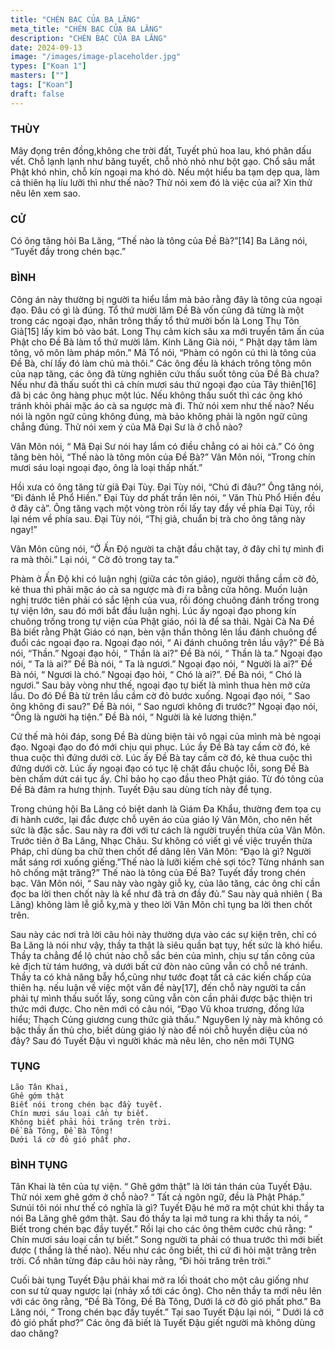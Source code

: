 ```yaml
---
title: "CHÉN BẠC CỦA BA LĂNG"
meta_title: "CHÉN BẠC CỦA BA LĂNG"
description: "CHÉN BẠC CỦA BA LĂNG"
date: 2024-09-13
image: "/images/image-placeholder.jpg"
types: ["Koan 1"]
masters: [""]
tags: ["Koan"]
draft: false
---
```


### THÙY
Mây đọng trên đồng,không che trời đất, Tuyết phủ hoa lau, khó phân dấu vết. Chỗ lạnh lạnh như băng tuyết, chỗ nhỏ nhỏ như bột gạo. Chổ sâu mắt Phật khó nhìn, chỗ kín ngoại ma khó dò. Nếu một hiểu ba tạm dẹp qua, làm cả thiên hạ líu lưỡi thì như thế nào? Thử nói xem đó là việc của ai? Xin thử nêu lên xem sao.

### CỬ 
Có ông tăng hỏi Ba Lăng, “Thế nào là tông của Đề Bà?”[14] 
Ba Lăng nói, “Tuyết đầy trong chén bạc.”

### BÌNH 
Công án này thường bị người ta hiểu lầm mà bảo rằng đây là tông của ngoại đạo. Đâu có gì là đúng. Tổ thứ mười lăm Đề Bà vốn cũng đã từng là một trong các ngoại đạo, nhân trông thấy tổ thứ mười bốn là Long Thụ Tôn Giả[15] lấy kim bỏ vào bát. Long Thụ cảm kích sâu xa mới truyền tâm ấn của Phật cho Đề Bà làm tổ thứ mười lăm. Kinh Lăng Già nói, “ Phật dạy tâm làm tông, vô môn làm pháp môn.” Mã Tổ nói, “Phàm có ngôn cú thì là tông của Đề Bà, chí lấy đó làm chủ mà thôi.” Các ông đều là khách trông tông môn của nạp tăng, các ông đã từng nghiên cứu thấu suốt tông của Đề Bà chưa? Nếu như đã thấu suốt thì cả chín mươi sáu thứ ngoại đạo của Tây thiên[16] đã bị các ông hàng phục một lúc. Nếu không thấu suốt thì các ông khó tránh khỏi phải mặc áo cà sa ngược mà đi. Thử nói xem như thế nào? Nếu nói là ngôn ngữ cũng không đúng, mà bảo không phải là ngôn ngữ cũng chẳng đúng. Thử nói xem ý của Mã Đại Sư là ở chỗ nào?

Vân Môn nói, “ Mã Đại Sư nói hay lắm có điều chẳng có ai hỏi cả.” Có ông tăng bèn hỏi, “Thế nào là tông môn của Đề Bà?” Vân Môn nói, “Trong chín mươi sáu loại ngoại đạo, ông là loại thấp nhất.”

Hồi xưa có ông tăng từ giã Đại Tùy. Đại Tùy nói, “Chú đi đâu?” Ông tăng nói, “Đi đảnh lễ Phổ Hiền.” Đại Tùy dơ phất trần lên nói, “ Văn Thù Phổ Hiền đều ở đây cả”. Ông tăng vạch một vòng tròn rồi lấy tay đẩy về phía Đại Tùy, rồi lại ném về phía sau. Đại Tùy nói, “Thị giả, chuẩn bị trà cho ông tăng này ngay!”

Vân Môn cũng nói, “Ở Ấn Độ người ta chặt đầu chặt tay, ở đây chỉ tự mình đi ra mà thôi.” Lại nói, “ Cờ đỏ trong tay ta.”

Phàm ở Ấn Độ khi có luận nghị (giữa các tôn giáo), người thắng cầm cờ đỏ, kẻ thua thì phải mặc áo cà sa ngược mà đi ra bằng cửa hông. Muốn luận nghị trước tiên phải có sắc lệnh của vua, rồi đóng chuông đánh trống trong tự viện lớn, sau đó mới bắt đầu luận nghị. Lúc ấy ngoại đạo phong kín chuông trống trong tự viện của Phật giáo, nói là để sa thải. Ngài Cà Na Đề Bà biết rằng Phật Giáo có nạn, bèn vận thần thông lên lầu đánh chuông để đuổi các ngoại đạo ra. Ngoại đạo nói, “ Ai đánh chuông trên lầu vậy?” Đề Bà nói, “Thần.” Ngoại đạo hỏi, “ Thần là ai?” Đề Bà nói, “ Thần là ta.” Ngoại đạo nói, “ Ta là ai?” Đề Bà nói, “ Ta là ngươi.” Ngoại đạo nói, “ Người là ai?” Đề Bà nói, “ Ngươi là chó.” Ngoại đạo hỏi, “ Chó là ai?”. Đề Bà nói, “ Chó là ngươi.” Sau bảy vòng như thế, ngoại đạo tự biết là mình thua hèn mở cửa lầu. Do đó Đề Bà từ trên lầu cầm cờ đỏ bước xuống. Ngoại đạo nói, “ Sao ông không đi sau?” Đề Bà nói, “ Sao ngươi không đi trước?” Ngoại đạo nói, “Ông là người hạ tiện.” Đề Bà nói, “ Người là kẻ lương thiện.”

Cứ thế mà hỏi đáp, song Đề Bà dùng biện tài vô ngại của mình mà bẻ ngoại đạo. Ngoại đạo do đó mới chịu qui phục. Lúc ầy Đề Bà tay cầm cờ đó, kẻ thua cuộc thì đứng dưới cờ. Lúc ấy Đề Bà tay cầm cờ đó, kẻ thua cuộc thì đứng dưới cờ. Lúc ấy ngoại đạo có tục lệ chặt đầu chuộc lỗi, song Đề Bà bèn chấm dứt cái tục ấy. Chỉ bảo họ cạo đầu theo Phật giáo. Từ đó tông của Đề Bà đâm ra hưng thịnh. Tuyết Đậu sau dùng tích này để tụng.

Trong chúng hội Ba Lăng có biệt danh là Giám Đa Khẩu, thường đem tọa cụ đi hành cước, lại đắc được chỗ uyên áo của giáo lý Vân Môn, cho nên hết sức là đặc sắc. Sau này ra đời với tư cách là người truyền thừa của Vân Môn. Trước tiên ở Ba Lăng, Nhạc Châu. Sư không có viết gì về việc truyền thừa Pháp, chỉ dùng ba chữ then chốt để dâng lên Vân Môn: “Đạo là gì? Người mắt sáng rơi xuống giếng.”Thế nào là lưỡi kiếm chẻ sợi tóc? Từng nhánh san hô chống mặt trăng?” Thế nào là tông của Đề Bà? Tuyết đầy trong chén bạc. Vân Môn nói, “ Sau này vào ngày giỗ kỵ, của lão tăng, các ông chỉ cần đọc ba lời then chốt này là kể như đã trả ơn đầy đủ.” Sau này quả nhiên ( Ba Lăng) không làm lễ giỗ kỵ,mà y theo lời Vân Môn chỉ tụng ba lời then chốt trên.

Sau này các nơi trả lời câu hỏi này thường dựa vào các sự kiện trên, chỉ có Ba Lăng là nói như vậy, thầy ta thật là siêu quần bạt tụy, hết sức là khó hiểu. Thầy ta chẳng để lộ chút nào chỗ sắc bén của mình, chịu sự tấn công của kẻ địch từ tám hướng, và dưới bất cứ đòn nào cũng vẫn có chỗ né tránh. Thầy ta có khả năng bẫy hổ,cũng như tước đoạt tất cả các kiến chấp của thiên hạ. nếu luận về việc một vấn đề này[17], đến chỗ này người ta cần phải tự mình thấu suốt lấy, song cũng vẫn còn cần phải được bậc thiện tri thức mới được. Cho nên mới có câu nói, “Đạo Vũ khoa trương, đồng lứa hiểu; Thạch Củng giương cung thức giả thấu.” Nguy6en lý này mà không có bậc thầy ấn thủ cho, biết dùng giáo lý nào để nói chỗ huyền diệu của nó đây? Sau đó Tuyết Đậu vì người khác mà nêu lên, cho nên mới TỤNG

### TỤNG
```
Lão Tân Khai,
Ghê gớm thật
Biết nói trong chén bạc đầy tuyết.
Chín mươi sáu loại cần tự biết.
Không biết phải hỏi trăng trên trời.
Đề Bà Tông, Đề Bà Tông!
Dưới lá cờ đỏ gió phất phơ.
```

### BÌNH TỤNG
Tân Khai là tên của tự viện. “ Ghê gớm thật” là lời tán thán của Tuyết Đậu. Thử nói xem ghê gớm ở chỗ nào? “ Tất cả ngôn ngữ, đều là Phật Pháp.” Sưnúi tôi nói như thế có nghĩa là gì? Tuyết Đậu hé mở ra một chút khi thầy ta nói Ba Lăng ghê gớm thật. Sau đó thầy ta lại mở tung ra khi thầy ta nói, “ Biết trong chén bạc đầy tuyết.” Rồi lại cho các ông thêm cước chú rằng: “ Chín mươi sáu loại cần tự biết.” Song người ta phải có thua trước thì mới biết được ( thắng là thế nào). Nếu như các ông biết, thì cứ đi hỏi mặt trăng trên trời. Cổ nhân từng đáp câu hỏi này rằng, “Đi hỏi trăng trên trời.”

Cuối bài tụng Tuyết Đậu phải khai mở ra lối thoát cho một câu giống như con sư tử quay ngược lại (nhảy xổ tới các ông). Cho nên thầy ta mới nêu lên với các ông rằng, “Đề Bà Tông, Đề Bà Tông, Dưới lá cờ đỏ gió phất phơ.” Ba Lăng nói, “ Trong chén bạc đầy tuyết.” Tại sao Tuyết Đậu lại nói, “ Dưới lá cở đỏ gió phất phơ?” Các ông đã biết là Tuyết Đậu giết người mà không dùng dao chăng?




